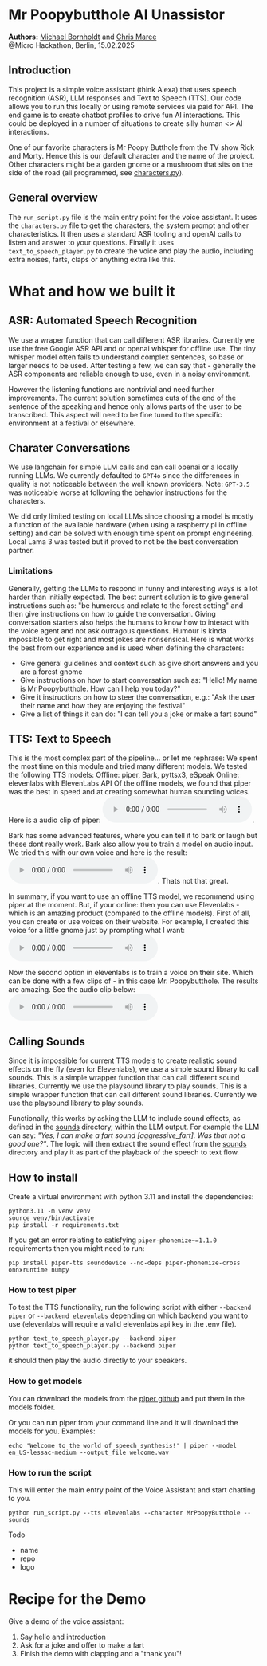 # Mr Poopybutthole AI Unassistor
**Authors:** [Michael Bornholdt](https://github.com/michaelbornholdt) and [Chris Maree](https://github.com/chrismaree) \
@Micro Hackathon, Berlin, 15.02.2025

## Introduction
This project is a simple voice assistant (think Alexa) that uses speech recognition (ASR), LLM responses and Text to Speech (TTS). Our code allows you to run this locally or using remote services via paid for API. The end game is to create chatbot profiles to drive fun AI interactions. This could be deployed in a number of situations to create silly human <> AI interactions.

One of our favorite characters is Mr Poopy Butthole from the TV show Rick and Morty. Hence this is our default character and the name of the project. Other characters might be a garden gnome or a mushroom that sits on the side of the road (all programmed, see [characters.py](./characters.py)).

## General overview
The `run_script.py` file is the main entry point for the voice assistant. It uses the `characters.py` file to get the characters, the system prompt and other characteristics. It then uses a standard ASR tooling and openAI calls to listen and answer to your questions. Finally it uses `text_to_speech_player.py` to create the voice and play the audio, including extra noises, farts, claps or anything extra like this. 
 
# What and how we built it 
## ASR: Automated Speech Recognition 
We use a wraper function that can call different ASR libraries. Currently we use the free Google ASR API and or openai whisper for offline use. The tiny whisper model often fails to understand complex sentences, so base or larger needs to be used. After testing a few, we can say that - generally the ASR components are reliable enough to use, even in a noisy environment.

However the listening functions are nontrivial and need further improvements. The current solution sometimes cuts of the end of the sentence of the speaking and hence only allows parts of the user to be transcribed. This aspect will need to be fine tuned to the specific environment at a festival or elsewhere. 

## Charater Conversations
We use langchain for simple LLM calls and can call openai or a locally running LLMs. We currently defaulted to `GPT4o` since the differences in quality is not noticeable between the well known providers. Note: `GPT-3.5` was noticeable worse at following the behavior instructions for the characters.

We did only limited testing on local LLMs since choosing a model is mostly a function of the available hardware (when using a raspberry pi in offline setting) and can be solved with enough time spent on prompt engineering. Local Lama 3 was tested but it proved to not be the best conversation partner.

### Limitations
Generally, getting the LLMs to respond in funny and interesting ways is a lot harder than initially expected. The best current solution is to give general instructions such as: "be humerous and relate to the forest setting" and then give instructions on how to guide the conversation. Giving conversation starters also helps the humans to know how to interact with the voice agent and not ask outragous questions. Humour is kinda impossible to get right and most jokes are nonsensical. Here is what works the best from our experience and is used when defining the characters: 
- Give general guidelines and context such as give short answers and you are a forest gnome
- Give instructions on how to start conversation such as: "Hello! My name is Mr Poopybutthole. How can I help you today?"
- Give it instructions on how to steer the conversation, e.g.: "Ask the user their name and how they are enjoying the festival"
- Give a list of things it can do: "I can tell you a joke or make a fart sound"

## TTS: Text to Speech 
This is the most complex part of the pipeline... or let me rephrase: We spent the most time on this module and tried many different models. We tested the following TTS models: 
Offline: piper, Bark, pyttsx3, eSpeak 
Online: elevenlabs with ElevenLabs API
Of the offline models, we found that piper was the best in speed and at creating somewhat human sounding voices. Here is a audio clip of piper: <audio controls src="audio_examples/piper_example.wav" title="Piperexample"></audio>. 

Bark has some advanced features, where you can tell it to bark or laugh but these dont really work. Bark also allow you to train a model on audio input. We tried this with our own voice and here is the result: <audio controls src="audio_examples/own_voice_example.m4a" title="Ownvoice"></audio>. Thats not that great. 

In summary, if you want to use an offline TTS model, we recommend using piper at the moment. But, if your online: then you can use Elevenlabs - which is an amazing product (compared to the offline models). First of all, you can create or use voices on their website. For example, I created this voice for a little gnome just by prompting what I want: \
<audio controls src="audio_examples/ElevenLabs_2025-02-16T14_02_30_Gnome Creature_gen_s35_sb74_se46_b_m2-1.mp3" title="prompted gnome voice"></audio>

Now the second option in elevenlabs is to train a voice on their site. Which can be done with a few clips of - in this case Mr. Poopybutthole. The results are amazing. See the audio clip below: <audio controls src="audio_examples/ElevenLabs_2025-02-16T14_41_19_Mr Poopy Buthole_ivc_s50_sb100_se100_b_m2.mp3" title="Pr Poopybutthole"></audio>

## Calling Sounds
Since it is impossible for current TTS models to create realistic sound effects on the fly (even for Elevenlabs), we use a simple sound library to call sounds. This is a simple wrapper function that can call different sound libraries. Currently we use the playsound library to play sounds. This is a simple wrapper function that can call different sound libraries. Currently we use the playsound library to play sounds. 

Functionally, this works by asking the LLM to include sound effects, as defined in the [sounds](./sounds) directory, within the LLM output. For example the LLM can say: _"Yes, I can make a fart sound [aggressive_fart]. Was that not a good one?"_. The logic will then extract the sound effect from the [sounds](./sounds) directory and play it as part of the playback of the speech to text flow.



## How to install

Create a virtual environment with python 3.11 and install the dependencies:
```
python3.11 -m venv venv
source venv/bin/activate
pip install -r requirements.txt
```

If you get an error relating to satisfying `piper-phonemize~=1.1.0` requirements then you might need to run:
```
pip install piper-tts sounddevice --no-deps piper-phonemize-cross onnxruntime numpy
```
### How to test piper 
To test the TTS functionality, run the following script with either `--backend piper` or `--backend elevenlabs` depending on which backend you want to use (elevenlabs will require a valid elevenlabs api key in the .env file).
```
python text_to_speech_player.py --backend piper
python text_to_speech_player.py --backend piper
```
it should then play the audio directly to your speakers.

### How to get models 
You can download the models from the [piper github](https://github.com/piper-ai/piper) and put them in the models folder.

Or you can run piper from your command line and it will download the models for you. Examples: 
```
echo 'Welcome to the world of speech synthesis!' | piper --model en_US-lessac-medium --output_file welcome.wav
```

### How to run the script
This will enter the main entry point of the Voice Assistant and start chatting to you.
```
python run_script.py --tts elevenlabs --character MrPoopyButthole --sounds
```

Todo
- name 
- repo 
- logo  


# Recipe for the Demo

Give a demo of the voice assistant: 
1. Say hello and introduction 
2. Ask for a joke and offer to make a fart 
3. Finish the demo with clapping and a "thank you"! 
